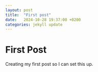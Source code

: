 ```yaml
---
layout: post
title:  "First post"
date:   2024-10-28 19:37:00 +0200
categories: jekyll update
---
```


# First Post

Creating my first post so I can set this up.
